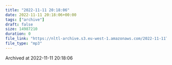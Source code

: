```yaml
---
title: "2022-11-11 20:18:06"
date: 2022-11-11 20:18:06+00:00
tags: ["archive"]
draft: false
size: 14987210
duration: 0
file_link: "https://nltl-archive.s3.eu-west-1.amazonaws.com/2022-11-11T201806.mp3"
file_type: "mp3"
---
```

Archived at 2022-11-11 20:18:06
            